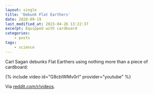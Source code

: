 ```yaml
---
layout: single
title: 'Debunk Flat Earthers'
date: 2020-09-19
last_modified_at: 2023-04-26 13:22:37
excerpt: Equipped with cardboard
categories:
    - posts
tags:
    - science
---
```


Carl Sagan debunks Flat Earthers using nothing more than a piece of cardboard:

{% include video id="G8cbIWMv0rI" provider="youtube" %}

Via [reddit.com/r/videos](https://www.reddit.com/r/videos/comments/ht2n6u/carl_sagan_debunks_flat_earthers_using_nothing/).
